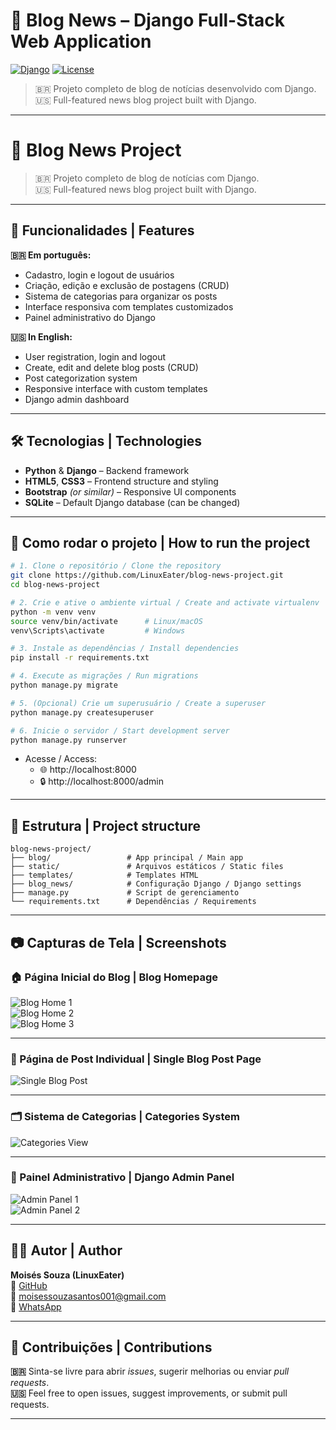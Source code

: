 # 📰 Blog News – Django Full-Stack Web Application

[![Django](https://img.shields.io/badge/Django-5.2-blue)](https://www.djangoproject.com/)
[![License](https://img.shields.io/badge/license-MIT-green)](LICENSE)

> 🇧🇷 Projeto completo de blog de notícias desenvolvido com Django.  
> 🇺🇸 Full-featured news blog project built with Django.

---

# 📰 Blog News Project

> 🇧🇷 Projeto completo de blog de notícias com Django.  
> 🇺🇸 Full-featured news blog project built with Django.

---

## 📌 Funcionalidades | Features

**🇧🇷 Em português:**
- Cadastro, login e logout de usuários
- Criação, edição e exclusão de postagens (CRUD)
- Sistema de categorias para organizar os posts
- Interface responsiva com templates customizados
- Painel administrativo do Django

**🇺🇸 In English:**
- User registration, login and logout
- Create, edit and delete blog posts (CRUD)
- Post categorization system
- Responsive interface with custom templates
- Django admin dashboard

---

## 🛠️ Tecnologias | Technologies

- **Python** & **Django** – Backend framework
- **HTML5**, **CSS3** – Frontend structure and styling
- **Bootstrap** *(or similar)* – Responsive UI components
- **SQLite** – Default Django database (can be changed)

---

## 🚀 Como rodar o projeto | How to run the project

```bash
# 1. Clone o repositório / Clone the repository
git clone https://github.com/LinuxEater/blog-news-project.git
cd blog-news-project

# 2. Crie e ative o ambiente virtual / Create and activate virtualenv
python -m venv venv
source venv/bin/activate      # Linux/macOS
venv\Scripts\activate         # Windows

# 3. Instale as dependências / Install dependencies
pip install -r requirements.txt

# 4. Execute as migrações / Run migrations
python manage.py migrate

# 5. (Opcional) Crie um superusuário / Create a superuser
python manage.py createsuperuser

# 6. Inicie o servidor / Start development server
python manage.py runserver
```

- Acesse / Access:
  - 🌐 http://localhost:8000
  - 🔒 http://localhost:8000/admin

---

## 📁 Estrutura | Project structure

```
blog-news-project/
├── blog/                 # App principal / Main app
├── static/               # Arquivos estáticos / Static files
├── templates/            # Templates HTML
├── blog_news/            # Configuração Django / Django settings
├── manage.py             # Script de gerenciamento
└── requirements.txt      # Dependências / Requirements
```

---

## 📷 Capturas de Tela | Screenshots

### 🏠 Página Inicial do Blog | Blog Homepage

![Blog Home 1](screenshots/blog_home_1.jpg)  
![Blog Home 2](screenshots/blog_home_2.jpg)  
![Blog Home 3](screenshots/blog_home_3.jpg)

---

### 📄 Página de Post Individual | Single Blog Post Page

![Single Blog Post](screenshots/blog_single_page_feature.jpg)

---

### 🗂️ Sistema de Categorias | Categories System

![Categories View](screenshots/categories_post.jpg)

---

### 🔐 Painel Administrativo | Django Admin Panel

![Admin Panel 1](screenshots/admin_painel_1.jpg)  
![Admin Panel 2](screenshots/admin_painel_2.jpg)

---

## 🙋‍♂️ Autor | Author

**Moisés Souza (LinuxEater)**  
💼 [GitHub](https://github.com/LinuxEater)  
📧 moisessouzasantos001@gmail.com  
📱 [WhatsApp](https://wa.me/5538998189765)

---

## 🤝 Contribuições | Contributions

**🇧🇷** Sinta-se livre para abrir *issues*, sugerir melhorias ou enviar *pull requests*.  
**🇺🇸** Feel free to open issues, suggest improvements, or submit pull requests.

---
